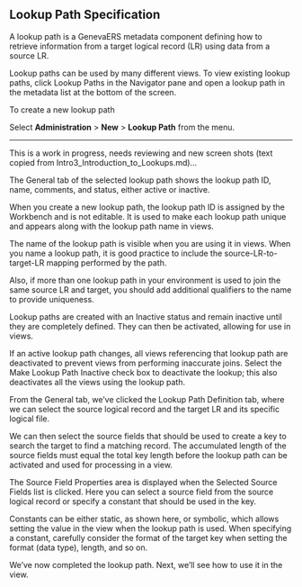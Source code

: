 ## Lookup Path Specification 

A lookup path is a GenevaERS metadata component defining how to retrieve information from a target logical record (LR) using data from a source LR.

Lookup paths can be used by many different views. To view existing lookup paths, click Lookup Paths in the Navigator pane and open a lookup path in the metadata list at the bottom of the screen.

To create a new lookup path

Select **Administration** > **New** > **Lookup Path** from the menu.



--- 
This is a work in progress, needs reviewing and new screen shots (text copied from Intro3_Introduction_to_Lookups.md)...

The General tab of the selected lookup path shows the lookup path ID, name, comments, and status, either active or inactive.

When you create a new lookup path, the lookup path ID is assigned by the Workbench and is not editable. It is used to make each lookup path unique and appears along with the lookup path name in views.

The name of the lookup path is visible when you are using it in views. When you name a lookup path, it is good practice to include the source-LR-to-target-LR mapping performed by the path.

Also, if more than one lookup path in your environment is used to join the same source LR and target, you should add additional qualifiers to the name to provide uniqueness.

Lookup paths are created with an Inactive status and remain inactive until they are completely defined. They can then be activated, allowing for use in views.

If an active lookup path changes, all views referencing that lookup path are deactivated to prevent views from performing inaccurate joins. Select the Make Lookup Path Inactive check box to deactivate the lookup; this also deactivates all the views using the lookup path.

From the General tab, we’ve clicked the Lookup Path Definition tab, where we can select the source logical record and the target LR and its specific logical file.

We can then select the source fields that should be used to create a key to search the target to find a matching record. The accumulated length of the source fields must equal the total key length before the lookup path can be activated and used for processing in a view.

The Source Field Properties area is displayed when the Selected Source Fields list is clicked. Here you can select a source field from the source logical record or specify a constant that should be used in the key.

Constants can be either static, as shown here, or symbolic, which allows setting the value in the view when the lookup path is used. When specifying a constant, carefully consider the format of the target key when setting the format (data type), length, and so on.

We’ve now completed the lookup path. Next, we’ll see how to use it in the view.